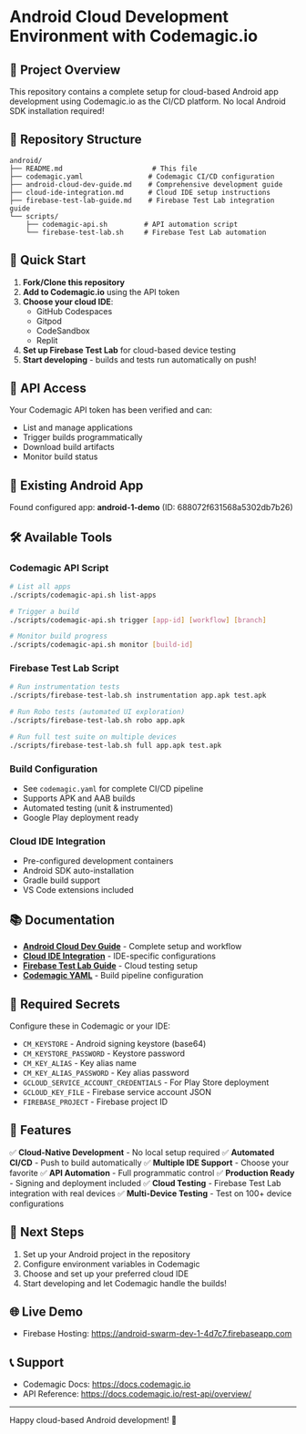 # Android Cloud Development Environment with Codemagic.io

## 🎯 Project Overview

This repository contains a complete setup for cloud-based Android app development using Codemagic.io as the CI/CD platform. No local Android SDK installation required!

## 📁 Repository Structure

```
android/
├── README.md                      # This file
├── codemagic.yaml                # Codemagic CI/CD configuration
├── android-cloud-dev-guide.md    # Comprehensive development guide
├── cloud-ide-integration.md      # Cloud IDE setup instructions
├── firebase-test-lab-guide.md    # Firebase Test Lab integration guide
└── scripts/
    ├── codemagic-api.sh         # API automation script
    └── firebase-test-lab.sh     # Firebase Test Lab automation
```

## 🚀 Quick Start

1. **Fork/Clone this repository**
2. **Add to Codemagic.io** using the API token
3. **Choose your cloud IDE**:
   - GitHub Codespaces
   - Gitpod
   - CodeSandbox
   - Replit
4. **Set up Firebase Test Lab** for cloud-based device testing
5. **Start developing** - builds and tests run automatically on push!

## 🔑 API Access

Your Codemagic API token has been verified and can:
- List and manage applications
- Trigger builds programmatically
- Download build artifacts
- Monitor build status

## 📱 Existing Android App

Found configured app: **android-1-demo** (ID: 688072f631568a5302db7b26)

## 🛠️ Available Tools

### Codemagic API Script
```bash
# List all apps
./scripts/codemagic-api.sh list-apps

# Trigger a build
./scripts/codemagic-api.sh trigger [app-id] [workflow] [branch]

# Monitor build progress
./scripts/codemagic-api.sh monitor [build-id]
```

### Firebase Test Lab Script
```bash
# Run instrumentation tests
./scripts/firebase-test-lab.sh instrumentation app.apk test.apk

# Run Robo tests (automated UI exploration)
./scripts/firebase-test-lab.sh robo app.apk

# Run full test suite on multiple devices
./scripts/firebase-test-lab.sh full app.apk test.apk
```

### Build Configuration
- See `codemagic.yaml` for complete CI/CD pipeline
- Supports APK and AAB builds
- Automated testing (unit & instrumented)
- Google Play deployment ready

### Cloud IDE Integration
- Pre-configured development containers
- Android SDK auto-installation
- Gradle build support
- VS Code extensions included

## 📚 Documentation

- **[Android Cloud Dev Guide](android-cloud-dev-guide.md)** - Complete setup and workflow
- **[Cloud IDE Integration](cloud-ide-integration.md)** - IDE-specific configurations
- **[Firebase Test Lab Guide](firebase-test-lab-guide.md)** - Cloud testing setup
- **[Codemagic YAML](codemagic.yaml)** - Build pipeline configuration

## 🔐 Required Secrets

Configure these in Codemagic or your IDE:
- `CM_KEYSTORE` - Android signing keystore (base64)
- `CM_KEYSTORE_PASSWORD` - Keystore password
- `CM_KEY_ALIAS` - Key alias name
- `CM_KEY_ALIAS_PASSWORD` - Key alias password
- `GCLOUD_SERVICE_ACCOUNT_CREDENTIALS` - For Play Store deployment
- `GCLOUD_KEY_FILE` - Firebase service account JSON
- `FIREBASE_PROJECT` - Firebase project ID

## 🌟 Features

✅ **Cloud-Native Development** - No local setup required
✅ **Automated CI/CD** - Push to build automatically
✅ **Multiple IDE Support** - Choose your favorite
✅ **API Automation** - Full programmatic control
✅ **Production Ready** - Signing and deployment included
✅ **Cloud Testing** - Firebase Test Lab integration with real devices
✅ **Multi-Device Testing** - Test on 100+ device configurations

## 🚦 Next Steps

1. Set up your Android project in the repository
2. Configure environment variables in Codemagic
3. Choose and set up your preferred cloud IDE
4. Start developing and let Codemagic handle the builds!

## 🌐 Live Demo

- Firebase Hosting: https://android-swarm-dev-1-4d7c7.firebaseapp.com

## 📞 Support

- Codemagic Docs: https://docs.codemagic.io
- API Reference: https://docs.codemagic.io/rest-api/overview/

---

Happy cloud-based Android development! 🎉